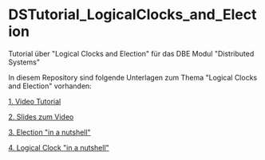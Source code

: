 # DSTutorial_LogicalClocks_and_Election
Tutorial über "Logical Clocks and Election" für das DBE Modul "Distributed Systems" 

In diesem Repository sind folgende Unterlagen zum Thema "Logical Clocks and Election" vorhanden:

[1. Video Tutorial](https://youtu.be/wZsFEO5KX2k)

[2. Slides zum Video](https://github.com/digitalhhz/DSTutorial_LogicalClocks_and_Election/blob/main/Folien%20-%20Logical%20Clocks%20_%20Election.pdf)

[3. Election "in a nutshell"](https://github.com/digitalhhz/DSTutorial_LogicalClocks_and_Election/blob/main/InfoSheet%20Election.pdf)

[4. Logical Clock "in a nutshell"](https://github.com/digitalhhz/DSTutorial_LogicalClocks_and_Election/blob/main/InfoSheet%20Logical%20Clocks.pdf)

